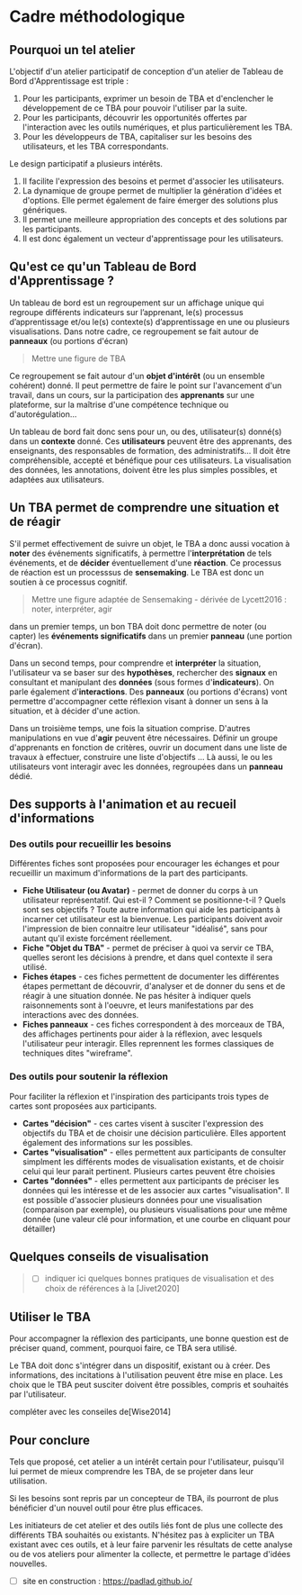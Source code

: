 # Cadre méthodologique

## Pourquoi un tel atelier
L'objectif d'un atelier participatif de conception d'un atelier de Tableau de Bord d'Apprentissage est triple :
1. Pour les participants, exprimer un besoin de TBA et d'enclencher le développement de ce TBA pour pouvoir l'utiliser par la suite.
2. Pour les participants, découvrir les opportunités offertes par l'interaction avec les outils numériques, et plus particulièrement les TBA.
3. Pour les développeurs de TBA, capitaliser sur les besoins des utilisateurs, et les TBA correspondants.

Le design participatif a plusieurs intérêts.
1. Il facilite l'expression des besoins et permet d'associer les utilisateurs.
2. La dynamique de groupe permet de multiplier la génération d'idées et d'options. Elle permet également de faire émerger des solutions plus génériques.
3. Il permet une meilleure appropriation des concepts et des solutions par les participants.
4. Il est donc également un vecteur d'apprentissage pour les utilisateurs.

## Qu'est ce qu'un Tableau de Bord d'Apprentissage ?
Un tableau de bord est un regroupement sur un affichage unique qui regroupe différents indicateurs sur l’apprenant, le(s) processus d’apprentissage et/ou le(s) contexte(s) d’apprentissage en une ou plusieurs visualisations.
Dans notre cadre, ce regroupement se fait autour de **panneaux** (ou portions d'écran)

> Mettre une figure de TBA

Ce regroupement se fait autour d'un **objet d'intérêt** (ou un ensemble cohérent) donné. Il peut permettre de faire le point sur l'avancement d'un travail, dans un cours, sur la participation des **apprenants** sur une plateforme, sur la maîtrise d'une compétence technique ou d'autorégulation...

Un tableau de bord fait donc sens pour un, ou des, utilisateur(s) donné(s) dans un **contexte** donné. Ces **utilisateurs** peuvent être des apprenants, des enseignants, des responsables de formation, des administratifs...  Il doit être compréhensible, accepté et bénéfique pour ces utilisateurs. La visualisation des données, les annotations, doivent être les plus simples possibles, et adaptées aux utilisateurs.

## Un TBA permet de comprendre une situation et de réagir

S'il permet effectivement de suivre un objet, le TBA a donc aussi vocation à **noter** des événements significatifs, à permettre l'**interprétation** de tels événements, et de **décider** éventuellement d'une **réaction**. Ce processus de réaction est un processsus de **sensemaking**. Le TBA est donc un soutien à ce processus cognitif.

> Mettre une figure adaptée de Sensemaking - dérivée de Lycett2016 : noter, interpréter, agir

dans un premier temps, un bon TBA doit donc permettre de noter (ou capter) les **événements significatifs** dans un premier **panneau** (une portion d'écran).

Dans un second temps, pour comprendre et **interpréter** la situation, l'utilisateur va se baser sur des **hypothèses**, rechercher des **signaux** en consultant et manipulant des **données** (sous formes d'**indicateurs**). On parle également d'**interactions**. Des **panneaux** (ou portions d'écrans) vont permettre d'accompagner cette réflexion visant à donner un sens à la situation, et à décider d'une action.

Dans un troisième temps, une fois la situation comprise. D'autres manipulations en vue d'**agir** peuvent être nécessaires. Définir un groupe d'apprenants en fonction de critères, ouvrir un document dans une liste de travaux à effectuer, construire une liste d'objectifs ... Là aussi, le ou les utilisateurs vont interagir avec les données, regroupées dans un **panneau** dédié.

## Des supports à l'animation et au recueil d'informations  

### Des outils pour recueillir les besoins
Différentes fiches sont proposées pour encourager les échanges et pour recueillir un maximum d'informations de la part des participants.
* **Fiche Utilisateur (ou Avatar)** - permet de donner du corps à un utilisateur représentatif. Qui est-il ? Comment se positionne-t-il ? Quels sont ses objectifs ? Toute autre information qui aide les participants à incarner cet utilisateur est la bienvenue.
Les participants doivent avoir l'impression de bien  connaitre leur utilisateur "idéalisé", sans pour autant qu'il existe forcément réellement.  
* **Fiche "Objet du TBA"** - permet de préciser à quoi va servir ce TBA, quelles seront les décisions à prendre, et dans quel contexte il sera utilisé.
* **Fiches étapes** - ces fiches permettent de documenter les différentes étapes permettant de découvrir, d'analyser et de donner du sens et de réagir à une situation donnée. Ne pas hésiter à indiquer quels raisonnements sont à l'oeuvre, et leurs manifestations par des interactions avec des données.
* **Fiches panneaux** - ces fiches correspondent à des morceaux de TBA, des affichages pertinents pour aider à la réflexion, avec lesquels l'utilisateur peur interagir. Elles reprennent les formes classiques de techniques dites "wireframe".

### Des outils pour soutenir la réflexion
Pour faciliter la réflexion et l'inspiration des participants trois types de cartes sont proposées aux participants.
* **Cartes "décision"** - ces cartes visent à susciter l'expression des objectifs du TBA et de choisir une décision particulière. Elles apportent également des informations sur les possibles.
* **Cartes "visualisation"** - elles permettent aux participants de consulter simplment les différents modes de visualisation existants, et de choisir celui qui leur parait pertinent. Plusieurs cartes peuvent être choisies
* **Cartes "données"** - elles permettent aux participants de préciser les données qui les intéresse et de les associer aux cartes "visualisation". Il est possible d'associer plusieurs données pour une visualisation (comparaison par exemple), ou plusieurs visualisations pour une même donnée (une valeur clé pour information, et une courbe en cliquant pour détailler)

## Quelques conseils de visualisation

> - [ ] indiquer ici quelques bonnes pratiques de visualisation et des choix de références à la [Jivet2020]

## Utiliser le TBA

Pour accompagner la réflexion des participants, une bonne question est de préciser quand, comment, pourquoi faire, ce TBA sera utilisé.

Le TBA doit donc s'intégrer dans un dispositif, existant ou à créer. Des informations, des incitations à l'utilisation peuvent être mise en place. Les choix que le TBA peut susciter doivent être possibles, compris et souhaités par l'utilisateur.

compléter avec les conseiles de[Wise2014]


## Pour conclure
Tels que proposé, cet atelier a un intérêt certain pour l'utilisateur, puisqu'il lui permet de mieux comprendre les TBA, de se projeter dans leur utilisation.

Si les besoins sont repris par un concepteur de TBA, ils pourront de plus bénéficier d'un nouvel outil pour être plus efficaces.

Les initiateurs de cet atelier et des outils liés font de plus une collecte des différents TBA souhaités ou existants. N'hésitez pas à expliciter un TBA existant avec ces outils, et à leur faire parvenir les résultats de cette analyse ou de vos ateliers pour alimenter la collecte, et permettre le partage d'idées nouvelles.
- [ ] site en construction : https://padlad.github.io/ 
